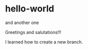 # hello-world
and another one


Greetings and salutations!!!
   
   I learned how to create a new branch.
